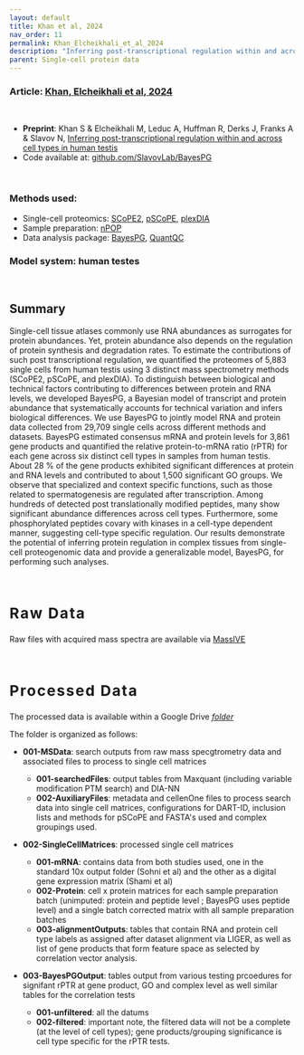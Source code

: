 ```yaml
---
layout: default
title: Khan et al, 2024
nav_order: 11
permalink: Khan_Elcheikhali_et_al_2024
description: "Inferring post-transcriptional regulation within and across cell types in human testis | Slavov Laboratory"
parent: Single-cell protein data
---
```


### Article: [Khan, Elcheikhali et al, 2024][BayesPG_Preprint]

&nbsp;

* **Preprint**:  Khan S & Elcheikhali M, Leduc A, Huffman R, Derks J, Franks A & Slavov N, [Inferring post-transcriptional regulation within and across cell types in human testis][BayesPG_Preprint]
* Code available at: [github.com/SlavovLab/BayesPG](https://github.com/SlavovLab/BayesPG/)

&nbsp;

### Methods used:
* Single-cell proteomics: [SCoPE2](SCoPE2), [pSCoPE](pSCoPE), [plexDIA](plexDIA)
* Sample preparation: [nPOP](nPOP)
* Data analysis package: [BayesPG](BayesPG), [QuantQC](QuantQC)


### Model system: human testes


&nbsp;

## Summary
Single-cell tissue atlases commonly use RNA abundances as surrogates for protein abundances. Yet, protein abundance also depends on the regulation of protein synthesis and degradation rates. To estimate the contributions of such post transcriptional regulation, we quantified the proteomes of 5,883 single cells from human testis using 3 distinct mass spectrometry methods (SCoPE2, pSCoPE, and plexDIA). To distinguish between biological and technical factors contributing to differences between protein and RNA levels, we developed BayesPG, a Bayesian model of transcript and protein abundance that systematically accounts for technical variation and infers biological differences. We use BayesPG to jointly model RNA and protein data collected from 29,709 single cells across different methods and datasets. BayesPG estimated consensus mRNA and protein levels for 3,861 gene products and quantified the relative protein-to-mRNA ratio (rPTR) for each gene across six distinct cell types in samples from human testis. About 28 % of the gene products exhibited significant differences at protein and RNA levels and contributed to about 1,500 significant GO groups. We observe that specialized and context specific functions, such as those related to spermatogenesis are regulated after transcription. Among hundreds of detected post translationally modified peptides, many show significant abundance differences across cell types. Furthermore, some phosphorylated peptides covary with kinases in a cell-type dependent manner, suggesting cell-type specific regulation. Our results demonstrate the potential of inferring protein regulation in complex tissues from single-cell proteogenomic data and provide a generalizable model, BayesPG, for performing such analyses.



&nbsp;


<h2 style="letter-spacing: 2px; font-size: 26px;" id="raw_data" > Raw Data </h2>


Raw files with acquired mass spectra are available via [MassIVE](https://massive.ucsd.edu/ProteoSAFe/dataset.jsp?accession=MSV000096034)


  &nbsp;

<h2 style="letter-spacing: 2px; font-size: 26px;" id="proc_data" >Processed Data</h2>

The processed data is available within a Google Drive  *[folder](https://drive.google.com/drive/folders/1oMaW74bjDPPPjyPTqocPD_SjMnHy7UeM?usp=sharing)*   

The folder is organized as follows:



- **001-MSData**: search outputs from raw mass specgtrometry data and associated files to process to single cell matrices
  - **001-searchedFiles**: output tables from Maxquant (including variable modification PTM search) and DIA-NN
  - **002-AuxiliaryFiles**: metadata and cellenOne files to process search data into single cell matrices,   configurations for DART-ID, inclusion lists and methods for pSCoPE and FASTA's used and complex groupings used.



- **002-SingleCellMatrices**: processed single cell matrices
  - **001-mRNA**: contains data from both studies used, one in the standard 10x output folder (Sohni et al) and the other as a digital gene expression matrix (Shami et al)
  - **002-Protein**: cell x protein matrices for each sample preparation batch (unimputed: protein and peptide level ; BayesPG uses peptide level) and a single batch corrected matrix with all sample preparation batches
  - **003-alignmentOutputs**: tables that contain RNA and protein cell type labels as assigned after dataset alignment via LIGER, as well as list of gene products that form feature space as selected by correlation vector analysis.



- **003-BayesPGOutput**: tables output from various testing prcoedures for signifant rPTR at gene product, GO and complex level as well similar tables for the correlation tests
  - **001-unfiltered**: all the datums
  - **002-filtered**: important note, the filtered data will not be a complete (at the level of cell types); gene products/grouping significance is cell type specific for the rPTR tests.

   &nbsp;

   &nbsp;

   [BayesPG_Preprint]: https://www.biorxiv.org/content/10.1101/2023.11.27.568927v1 "Bayesian software for modeling single-cell RNA and protein abundance that systematically accounts for technical variation and infers biological differences"

